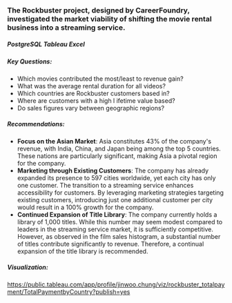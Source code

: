 ### The Rockbuster project, designed by CareerFoundry, investigated the market viability of shifting the movie rental business into a streaming service.  

##### **PostgreSQL Tableau  Excel**

##### **Key Questions:**  
- Which movies contributed the most/least to revenue gain?
- What was the average rental duration for all videos?
-  Which countries are Rockbuster customers based in?
-  Where are customers with a high l ifetime value based?
-  Do sales figures vary between geographic regions?

##### **Recommendations:**  
- **Focus on the Asian Market**: Asia constitutes 43% of the company's revenue, with India, China, and Japan being among the top 5 countries. These nations are particularly significant, making Asia a pivotal region for the company.
- **Marketing through Existing Customers**: The company has already expanded its presence to 597 cities worldwide, yet each city has only one customer. The transition to a streaming service enhances accessibility for customers. By leveraging marketing strategies targeting existing customers, introducing just one additional customer per city would result in a 100% growth for the company.
- **Continued Expansion of Title Library**: The company currently holds a library of 1,000 titles. While this number may seem modest compared to leaders in the streaming service market, it is sufficiently competitive. However, as observed in the film sales histogram, a substantial number of titles contribute significantly to revenue. Therefore, a continual expansion of the title library is recommended.


##### **Visualization:**
https://public.tableau.com/app/profile/jinwoo.chung/viz/rockbuster_totalpayment/TotalPaymentbyCountry?publish=yes 

